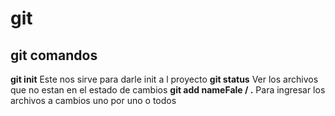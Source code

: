 # git

## git comandos

**git init** Este nos sirve para darle init a l proyecto
**git status** Ver los archivos que no estan en el estado de cambios
**git add nameFale / .** Para ingresar los archivos a cambios uno por uno o todos